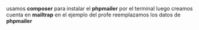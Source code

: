 usamos **composer** para instalar el **phpmailer** por el terminal
luego creamos cuenta en **mailtrap** 
en el ejemplo del profe reemplazamos los datos de **phpmailer**
